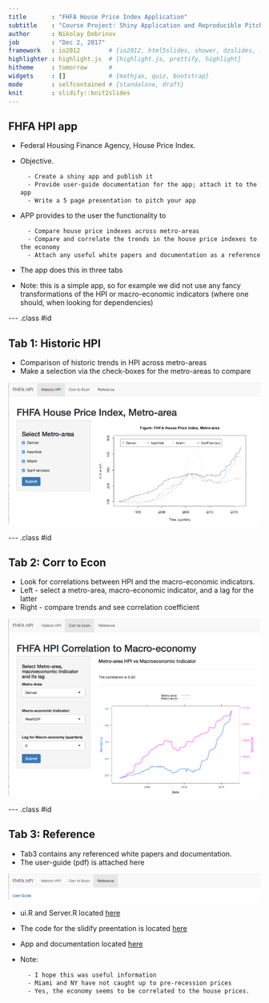 ```yaml
---
title       : "FHFA House Price Index Application"
subtitle    : "Course Project: Shiny Application and Reproducible Pitch"
author      : Nikolay Dobrinov
job         : "Dec 2, 2017"
framework   : io2012        # {io2012, html5slides, shower, dzslides, ...}
highlighter : highlight.js  # {highlight.js, prettify, highlight}
hitheme     : tomorrow      # 
widgets     : []            # {mathjax, quiz, bootstrap}
mode        : selfcontained # {standalone, draft}
knit        : slidify::knit2slides
---
```



## FHFA HPI app
* Federal Housing Finance Agency, House Price Index.

* Objective.

        - Create a shiny app and publish it
        - Provide user-guide documentation for the app; attach it to the app
        - Write a 5 page presentation to pitch your app
        
* APP provides to the user the functionality to

        - Compare house price indexes across metro-areas
        - Compare and correlate the trends in the house price indexes to the economy
        - Attach any useful white papers and documentation as a reference

* The app does this in three tabs
* Note: this is a simple app, so for example we did not use any fancy transformations of the HPI or macro-economic indicators (where one should, when looking for dependencies)


--- .class #id 

## Tab 1: Historic HPI
* Comparison of historic trends in HPI across metro-areas
* Make a selection via the check-boxes for the metro-areas to compare

<img src="Screen Shot 2017-12-02 at 9.50.29 PM.png" title="plot of chunk unnamed-chunk-1" alt="plot of chunk unnamed-chunk-1" width="800px" />

--- .class #id 

## Tab 2: Corr to Econ
* Look for correlations between HPI and the macro-economic indicators.
* Left - select a metro-area, macro-economic indicator, and a lag for the latter
* Right - compare trends and see correlation coefficient

<img src="Screen Shot 2017-12-02 at 9.50.49 PM.png" title="plot of chunk unnamed-chunk-2" alt="plot of chunk unnamed-chunk-2" width="550px" />

--- .class #id 

## Tab 3: Reference
* Tab3 contains any referenced white papers and documentation. 
* The user-guide (pdf) is attached here

<img src="Screen Shot 2017-12-02 at 9.51.01 PM.png" title="plot of chunk unnamed-chunk-3" alt="plot of chunk unnamed-chunk-3" width="800px" />

* ui.R and Server.R located <a href="https://nikdobri.shinyapps.io/fhfa_hpi_app/">here</a>
* The code for the slidify preentation is located <a href="https://nikdobri.shinyapps.io/fhfa_hpi_app/">here</a>
* App and documentation located <a href="https://nikdobri.shinyapps.io/fhfa_hpi_app/">here</a>

* Note:

        - I hope this was useful information
        - Miami and NY have not caught up to pre-recession prices
        - Yes, the economy seems to be correlated to the house prices. 

